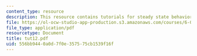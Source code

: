 ```yaml
---
content_type: resource
description: This resource contains tutorials for steady state behavior and absorption  probabilities.
file: https://ol-ocw-studio-app-production.s3.amazonaws.com/courses/6-041-probabilistic-systems-analysis-and-applied-probability-spring-2006/556bb9440a0d7f0e357575cb1539f16f_tut12.pdf
file_type: application/pdf
resourcetype: Document
title: tut12.pdf
uid: 556bb944-0a0d-7f0e-3575-75cb1539f16f
---
```

